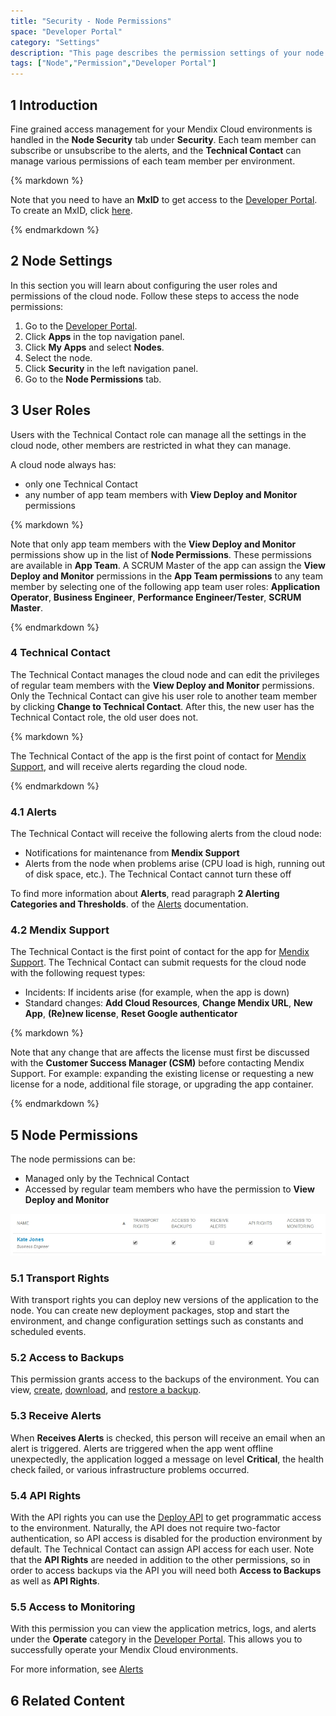 ```yaml
---
title: "Security - Node Permissions"
space: "Developer Portal"
category: "Settings"
description: "This page describes the permission settings of your node."
tags: ["Node","Permission","Developer Portal"]
---
```


## 1 Introduction

Fine grained access management for your Mendix Cloud environments is handled in the **Node Security** tab under **Security**. Each team member can subscribe or unsubscribe to the alerts, and the **Technical Contact** can manage various permissions of each team member per environment.

<div class="alert alert-info">{% markdown %}

Note that you need to have an **MxID** to get access to the [Developer Portal](http://home.mendix.com). To create an MxID, click [here](http://www.mendix.com/try-now/?utm_source=documentation&utm_medium=community&utm_campaign=signup).

{% endmarkdown %}</div>


## 2 Node Settings

In this section you will learn about configuring the user roles and permissions of the cloud node. Follow these steps to access the node permissions:

1.  Go to the [Developer Portal](http://home.mendix.com).
2.  Click **Apps** in the top navigation panel.
3.  Click **My Apps** and select **Nodes**.
4.  Select the node.
5.  Click **Security** in the left navigation panel.
6.  Go to the **Node Permissions** tab.

## 3 User Roles

Users with the Technical Contact role can manage all the settings in the cloud node, other members are restricted in what they can manage.

A cloud node always has:
* only one Technical Contact
* any number of app team members with **View Deploy and Monitor** permissions

<div class="alert alert-info">{% markdown %}

Note that only app team members with the **View Deploy and Monitor** permissions show up in the list of **Node Permissions**. These permissions are available in **App Team**. A SCRUM Master of the app can assign the **View Deploy and Monitor** permissions in the **App Team permissions** to any team member by selecting one of the following app team user roles: **Application Operator**, **Business Engineer**, **Performance Engineer/Tester**, **SCRUM Master**.

{% endmarkdown %}</div>

### 4 Technical Contact

The Technical Contact manages the cloud node and can edit the privileges of regular team members with the **View Deploy and Monitor** permissions. Only the Technical Contact can give his user role to another team member by clicking **Change to Technical Contact**. After this, the new user has the Technical Contact role, the old user does not.

<div class="alert alert-info">{% markdown %}

The Technical Contact of the app is the first point of contact for [Mendix Support](https://www.support.mendix.com), and will receive alerts regarding the cloud node.

{% endmarkdown %}</div>

### 4.1 Alerts

The Technical Contact will receive the following alerts from the cloud node:

*   Notifications for maintenance from **Mendix Support**
*   Alerts from the node when problems arise (CPU load is high, running out of disk space, etc.). The Technical Contact cannot turn these off

To find more information about **Alerts**, read paragraph **2 Alerting Categories and Thresholds**. of the [Alerts](monitoring-application-health) documentation. 

### 4.2 Mendix Support

The Technical Contact is the first point of contact for the app for [Mendix Support](https://www.support.mendix.com). The Technical Contact can submit requests for the cloud node with the following request types:

*   Incidents: If incidents arise (for example, when the app is down)
*   Standard changes: **Add Cloud Resources**, **Change Mendix URL**, **New App**, **(Re)new license**, **Reset Google authenticator**

<div class="alert alert-warning">{% markdown %}

Note that any change that are affects the license must first be discussed with the **Customer Success Manager (CSM)** before contacting Mendix Support. For example: expanding the existing license or requesting a new license for a node, additional file storage, or upgrading the app container.

{% endmarkdown %}</div>

## 5 Node Permissions

The node permissions can be:

* Managed only by the Technical Contact
* Accessed by regular team members who have the permission to **View Deploy and Monitor**

![](attachments/nodepermission.jpg)

### 5.1 Transport Rights

With transport rights you can deploy new versions of the application to the node. You can create new deployment packages, stop and start the environment, and change configuration settings such as constants and scheduled events.

### 5.2 Access to Backups

This permission grants access to the backups of the environment. You can view, [create](/howtogeneral/mendixcloud/how-to-create-backup), [download](/howtogeneral/mendixcloud/how-to-download-a-backup), and [restore a backup](/howtogeneral/mendixcloud/how-to-restore-a-backup).

### 5.3 Receive Alerts

When **Receives Alerts** is checked, this person will receive an email when an alert is triggered. Alerts are triggered when the app went offline unexpectedly, the application logged a message on level **Critical**, the health check failed, or various infrastructure problems occurred.

### 5.4 API Rights

With the API rights you can use the [Deploy API](/apidocs-mxsdk/apidocs/deploy-api) to get programmatic access to the environment. Naturally, the API does not require two-factor authentication, so API access is disabled for the production environment by default. The Technical Contact can assign API access for each user. Note that the **API Rights** are needed in addition to the other permissions, so in order to access backups via the API you will need both **Access to Backups** as well as **API Rights**.

### 5.5 Access to Monitoring

With this permission you can view the application metrics, logs, and alerts under the **Operate** category in the [Developer Portal](http://home.mendix.com). This allows you to successfully operate your Mendix Cloud environments.

For more information, see [Alerts](/developerportal/operate/monitoring-application-health)

## 6 Related Content
